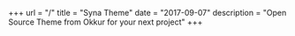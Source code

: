 +++
url = "/"
title = "Syna Theme"
date = "2017-09-07"
description = "Open Source Theme from Okkur for your next project"
+++
